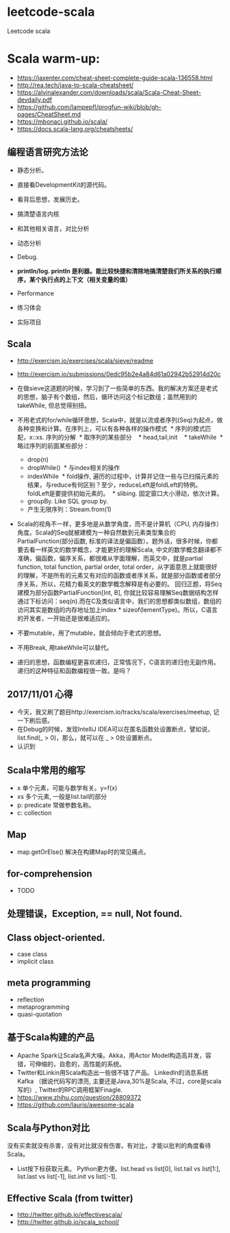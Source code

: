 # leetcode-scala
Leetcode scala

# Scala warm-up:
* https://jaxenter.com/cheat-sheet-complete-guide-scala-136558.html
* http://rea.tech/java-to-scala-cheatsheet/
* https://alvinalexander.com/downloads/scala/Scala-Cheat-Sheet-devdaily.pdf
* https://github.com/lampepfl/progfun-wiki/blob/gh-pages/CheatSheet.md
* https://mbonaci.github.io/scala/
* https://docs.scala-lang.org/cheatsheets/

## 编程语言研究方法论
* 静态分析。
 * 直接看DevelopmentKit的源代码。
 * 看背后思想，发展历史。
 * 搞清楚语言内核
 * 和其他相关语言，对比分析
 
* 动态分析
 * Debug.
 * **println/log. println 是利器。能比较快捷和清除地搞清楚我们所关系的执行顺序，某个执行点的上下文（相关变量的值）**
 * Performance
 * 练习体会
 * 实际项目
 
## Scala
* http://exercism.io/exercises/scala/sieve/readme
* http://exercism.io/submissions/0edc95b2e4a84d61a02942b52914d20c
* 在做sieve这道题的时候，学习到了一些简单的东西。我的解决方案还是老式的思想，脑子有个数组，然后，循环访问这个标记数组；虽然用到的takeWhile, 但总觉得别扭。
* 不用老式的for/while循环思想，Scala中，就是以流或者序列(Seq)为起点，做各种变换和计算。在序列上，可以有各种各样的操作模式
  * 序列的模式匹配，x::xs. 序列的分解
  * 取序列的某些部分
    * head,tail,init
    * takeWhile
  * 略过序列的前面某些部分：
    * drop(n)
    * dropWhile()
  * 与index相关的操作
    * indexWhile
  * fold操作, 遍历的过程中，计算并记住一些与已扫描元素的结果，与reduce有何区别？至少，reduceLeft是foldLeft的特例。foldLeft是要提供初始元素的。
  * slibing. 固定窗口大小滑动，依次计算。
  * groupBy. Like SQL group by.
  * 产生无限序列：Stream.from(1)
  
* Scala的视角不一样，更多地是从数学角度，而不是计算机（CPU, 内存操作）角度。Scala的Seq就被建模为一种自然数到元素类型集合的PartialFunction(部分函数, 标准的译法是偏函数）。题外话，很多时候，你都要去看一样英文的数学概念，才能更好的理解Scala, 中文的数学概念翻译都不准确，偏函数，偏序关系，都很难从字面理解，而英文中，就是partial function, total function, partial order, total order，从字面意思上就能很好的理解，不是所有的元素又有对应的函数或者序关系，就是部分函数或者部分序关系，所以，花精力看英文的数学概念解释是有必要的。 回归正题，将Seq建模为部分函数PartialFunction[Int, B], 你就比较容易理解Seq数据结构怎样通过下标访问：seq(n).而在C及类似语言中，我们的思想都类似数组，数组的访问其实是数组的内存地址加上index * sizeof(lementType)。所以，C语言的开发者，一开始还是很难适应的。
* 不要mutable，用了mutable，就会倾向于老式的思想。
* 不用Break, 用takeWhile可以替代。
* 递归的思想，函数编程更喜欢递归，正常情况下，C语言的递归也无副作用。递归的这种特征和函数编程很一致。是吗？

## 2017/11/01 心得
* 今天，我又刷了题目http://exercism.io/tracks/scala/exercises/meetup, 记一下刷后感。
* 在Debug的时候，发现IntelliJ IDEA可以在匿名函数处设置断点，譬如说，list.find(\_ > 0)，那么，就可以在 \_ > 0处设置断点。
* 认识到

## Scala中常用的缩写
* x 单个元素，可能与数学有关。y=f(x)
* xs 多个元素, 一般是list.tail的部分
* p: predicate 常做参数名称。
* c: collection


## Map
* map.getOrElse() 解决在构建Map时的常见痛点。

## for-comprehension
* TODO

## 处理错误，Exception, == null, Not found.
## Class object-oriented.
* case class
* implicit class

## meta programming
* reflection
* metaprogramming
* quasi-quotation

## 基于Scala构建的产品
* Apache Spark让Scala名声大噪。Akka，用Actor Model构造高并发，容错，可伸缩的，自愈的，高性能的系统。
* Twitter和Linkin用Scala构造出一些很不错了产品。 LinkedIn的消息系统Kafka （据说代码写的漂亮, 主要还是Java,30%是Scala, 不过，core是scala写的）, Twitter的RPC调用框架Finagle.
* https://www.zhihu.com/question/28809372
* https://github.com/lauris/awesome-scala
## Scala与Python对比
没有买卖就没有杀害，没有对比就没有伤害。有对比，才能以批判的角度看待Scala。
* List按下标获取元素。 Python更方便。list.head vs list[0], list.tail vs list[1:], list.last vs list[-1], list.init vs list[:-1].

## Effective Scala (from twitter)
* http://twitter.github.io/effectivescala/
* http://twitter.github.io/scala_school/ 
